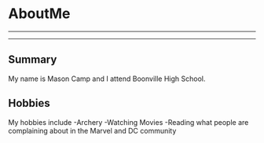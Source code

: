# AboutMe
---
---
## Summary

My name is Mason Camp and I attend Boonville High School.

Hobbies
-

My hobbies include
-Archery
-Watching Movies
-Reading what people are complaining about in the Marvel and DC community
